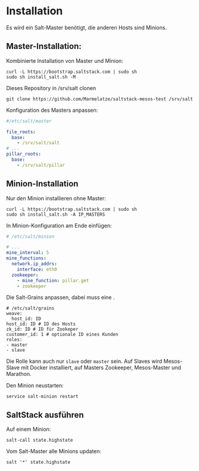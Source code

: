 # Installation

Es wird ein Salt-Master benötigt, die anderen Hosts sind Minions.



## Master-Installation:

Kombinierte Installation von Master und Minion:

```
curl -L https://bootstrap.saltstack.com | sudo sh
sudo sh install_salt.sh -M
```

Dieses Repository in /srv/salt clonen

```
git clone https://github.com/Marmelatze/saltstack-mesos-test /srv/salt
```

Konfiguration des Masters anpassen:

```yaml
#/etc/salt/master

file_roots:
  base:
    - /srv/salt/salt
# ...
pillar_roots:
  base:
    - /srv/salt/pillar
```


## Minion-Installation

Nur den Minion installieren ohne Master:

```
curl -L https://bootstrap.saltstack.com | sudo sh
sudo sh install_salt.sh -A IP_MASTERS
```

In Minion-Konfiguration am Ende einfügen:

```yaml
# /etc/salt/minion

# ...
mine_interval: 5
mine_functions:
  network.ip_addrs:
    interface: eth0
  zookeeper:
    - mine_function: pillar.get
    - zookeeper
```

Die Salt-Grains anpassen, dabei muss eine .

```
# /etc/salt/grains
weave:
  host_id: ID
host_id: ID # ID des Hosts
zk_id: ID # ID für Zookeper
customer_id: 1 # optionale ID eines Kunden
roles:
- master
- slave
```

Die Rolle kann auch nur `slave` oder `master` sein. Auf Slaves wird Mesos-Slave mit Docker installiert, auf Masters Zookeeper, Mesos-Master und Marathon.

Den Minion neustarten:

```
service salt-minion restart
```

## SaltStack ausführen

Auf einem Minion:

```
salt-call state.highstate
```

Vom Salt-Master alle Minions updaten:

```
salt '*' state.highstate
```
